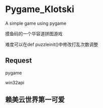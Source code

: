 # Pygame_Klotski
A simple game using pygame

摸鱼码的一个华容道拼图游戏

难度可以在def puzzleinit()中修改打乱次数调整

## Request
pygame

win32api

## 赖美云世界第一可爱

